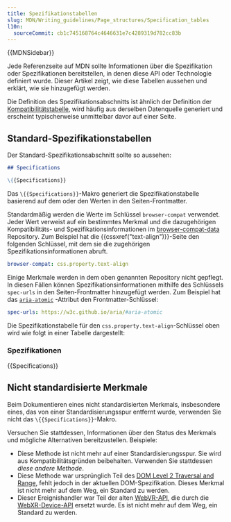 ```yaml
---
title: Spezifikationstabellen
slug: MDN/Writing_guidelines/Page_structures/Specification_tables
l10n:
  sourceCommit: cb1c745168764c4646631e7c4289319d782cc83b
---
```


{{MDNSidebar}}

Jede Referenzseite auf MDN sollte Informationen über die Spezifikation oder Spezifikationen bereitstellen, in denen diese API oder Technologie definiert wurde. Dieser Artikel zeigt, wie diese Tabellen aussehen und erklärt, wie sie hinzugefügt werden.

Die Definition des Spezifikationsabschnitts ist ähnlich der Definition der [Kompatibilitätstabelle](/de/docs/MDN/Writing_guidelines/Page_structures/Compatibility_tables), wird häufig aus derselben Datenquelle generiert und erscheint typischerweise unmittelbar davor auf einer Seite.

## Standard-Spezifikationstabellen

Der Standard-Spezifikationsabschnitt sollte so aussehen:

```md
## Specifications

\{{Specifications}}
```

Das `\{{Specifications}}`-Makro generiert die Spezifikationstabelle basierend auf dem oder den Werten in den Seiten-Frontmatter.

Standardmäßig werden die Werte im Schlüssel `browser-compat` verwendet.
Jeder Wert verweist auf ein bestimmtes Merkmal und die dazugehörigen Kompatibilitäts- und Spezifikationsinformationen im [browser-compat-data](https://github.com/mdn/browser-compat-data) Repository.
Zum Beispiel hat die {{cssxref("text-align")}}-Seite den folgenden Schlüssel, mit dem sie die zugehörigen Spezifikationsinformationen abruft.

```yaml
browser-compat: css.property.text-align
```

Einige Merkmale werden in dem oben genannten Repository nicht gepflegt.
In diesen Fällen können Spezifikationsinformationen mithilfe des Schlüssels `spec-urls` in den Seiten-Frontmatter hinzugefügt werden.
Zum Beispiel hat das [`aria-atomic`](/de/docs/Web/Accessibility/ARIA/Attributes/aria-atomic) -Attribut den Frontmatter-Schlüssel:

```yaml
spec-urls: https://w3c.github.io/aria/#aria-atomic
```

Die Spezifikationstabelle für den `css.property.text-align`-Schlüssel oben wird wie folgt in einer Tabelle dargestellt:

### Spezifikationen

{{Specifications}}

## Nicht standardisierte Merkmale

Beim Dokumentieren eines nicht standardisierten Merkmals, insbesondere eines, das von einer Standardisierungsspur entfernt wurde, verwenden Sie nicht das `\{{Specifications}}`-Makro.

Versuchen Sie stattdessen, Informationen über den Status des Merkmals und mögliche Alternativen bereitzustellen. Beispiele:

- Diese Methode ist nicht mehr auf einer Standardisierungsspur. Sie wird aus Kompatibilitätsgründen beibehalten. Verwenden Sie stattdessen _diese andere Methode_.
- Diese Methode war ursprünglich Teil des [DOM Level 2 Traversal and Range](https://www.w3.org/TR/DOM-Level-2-Traversal-Range/), fehlt jedoch in der aktuellen DOM-Spezifikation. Dieses Merkmal ist nicht mehr auf dem Weg, ein Standard zu werden.
- Dieser Ereignishandler war Teil der alten [WebVR-API](https://immersive-web.github.io/webvr/spec/1.1/), die durch die [WebXR-Device-API](https://immersive-web.github.io/webxr/) ersetzt wurde. Es ist nicht mehr auf dem Weg, ein Standard zu werden.
